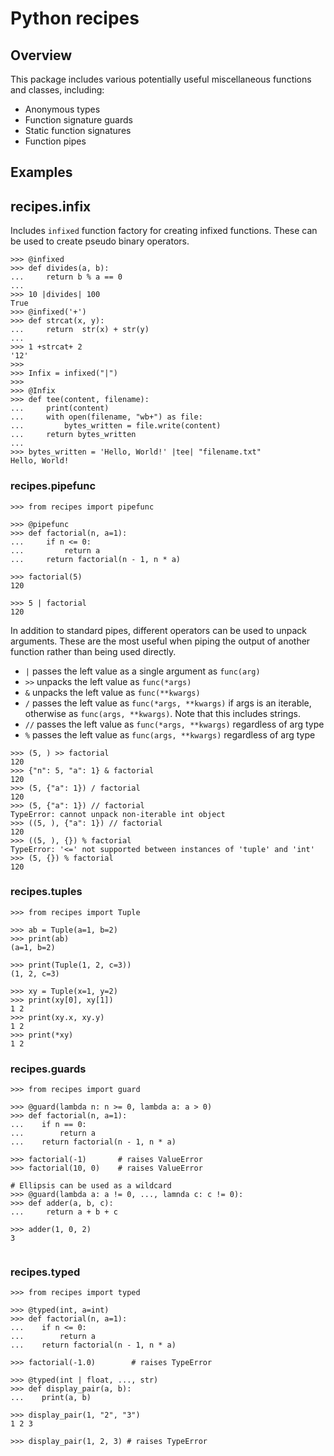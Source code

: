 # Python recipes

## Overview

This package includes various potentially useful miscellaneous functions and classes, including:
  * Anonymous types
  * Function signature guards
  * Static function signatures
  * Function pipes

## Examples

## recipes.infix
Includes `infixed` function factory for creating infixed functions.
These can be used to create pseudo binary operators.

```python3
>>> @infixed
>>> def divides(a, b):
...     return b % a == 0
...
>>> 10 |divides| 100
True
>>> @infixed('+')
>>> def strcat(x, y):
...     return  str(x) + str(y)
...
>>> 1 +strcat+ 2
'12'
>>>
>>> Infix = infixed("|")
>>>
>>> @Infix
>>> def tee(content, filename):
...     print(content)
...     with open(filename, "wb+") as file:
...         bytes_written = file.write(content)
...     return bytes_written
...
>>> bytes_written = 'Hello, World!' |tee| "filename.txt"
Hello, World!
```

### recipes.pipefunc
```python3
>>> from recipes import pipefunc

>>> @pipefunc
>>> def factorial(n, a=1):
...     if n <= 0:
...         return a
...     return factorial(n - 1, n * a)

>>> factorial(5)
120

>>> 5 | factorial
120
```

In addition to standard pipes, different operators can be used to unpack arguments.
These are the most useful when piping the output of another function rather than being used
directly.
  * `|`  passes the left value as a single argument as `func(arg)`
  * `>>` unpacks the left value as `func(*args)`
  * `&`  unpacks the left value as `func(**kwargs)`
  * `/`  passes the left value as `func(*args, **kwargs)` if args is an iterable, otherwise as `func(args, **kwargs)`. Note that this includes strings.
  * `//` passes the left value as `func(*args, **kwargs)` regardless of arg type
  * `%`  passes the left value as `func(args, **kwargs)` regardless of arg type

```python3
>>> (5, ) >> factorial
120
>>> {"n": 5, "a": 1} & factorial
120
>>> (5, {"a": 1}) / factorial
120
>>> (5, {"a": 1}) // factorial
TypeError: cannot unpack non-iterable int object
>>> ((5, ), {"a": 1}) // factorial
120
>>> ((5, ), {}) % factorial
TypeError: '<=' not supported between instances of 'tuple' and 'int'
>>> (5, {}) % factorial
120
```

### recipes.tuples
```python3
>>> from recipes import Tuple

>>> ab = Tuple(a=1, b=2)
>>> print(ab)
(a=1, b=2)

>>> print(Tuple(1, 2, c=3))
(1, 2, c=3)

>>> xy = Tuple(x=1, y=2)
>>> print(xy[0], xy[1])
1 2
>>> print(xy.x, xy.y)
1 2
>>> print(*xy)
1 2
```

### recipes.guards

```python3
>>> from recipes import guard

>>> @guard(lambda n: n >= 0, lambda a: a > 0)
>>> def factorial(n, a=1):
...    if n == 0:
...        return a
...    return factorial(n - 1, n * a)

>>> factorial(-1)       # raises ValueError
>>> factorial(10, 0)    # raises ValueError

# Ellipsis can be used as a wildcard
>>> @guard(lambda a: a != 0, ..., lamnda c: c != 0):
>>> def adder(a, b, c):
...     return a + b + c

>>> adder(1, 0, 2)
3


```
### recipes.typed

```python3
>>> from recipes import typed

>>> @typed(int, a=int)
>>> def factorial(n, a=1):
...    if n <= 0:
...        return a
...    return factorial(n - 1, n * a)

>>> factorial(-1.0)        # raises TypeError

>>> @typed(int | float, ..., str)
>>> def display_pair(a, b):
...    print(a, b)

>>> display_pair(1, "2", "3")
1 2 3

>>> display_pair(1, 2, 3) # raises TypeError
```
